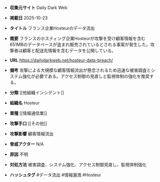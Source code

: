 - **収集元サイト**
Daily Dark Web

- **掲載日**
2025-10-23

- **タイトル**
フランス企業Hosteurのデータ流出

- **概要**
フランスのホスティング企業Hosteurが攻撃を受け顧客情報を含む651MBのデータベースが盗まれ販売されているとされる事案が発生した。攻撃者は顧客と配送先情報を含むデータを公開している。

- **URL**
https://dailydarkweb.net/hosteur-data-breach/

- **備考**
攻撃による大規模な顧客情報流出が懸念されるため迅速な被害調査とシステム強化が必要である。アクセス制御の見直しと監視体制の強化を推奨する。

- **分類**
[[他組織インシデント]]

- **組織名**
Hosteur

- **業種**
[[情報通信業]]

- **攻撃手口**
[[その他]]

- **攻撃影響**
顧客情報流出

- **脅威アクター**
N/A

- **原因**
不明

- **対処方法**
被害調査、システム強化、アクセス制御見直し、監視体制強化

- **ハッシュタグ**
#データ流出 #情報漏洩 #Hosteur
